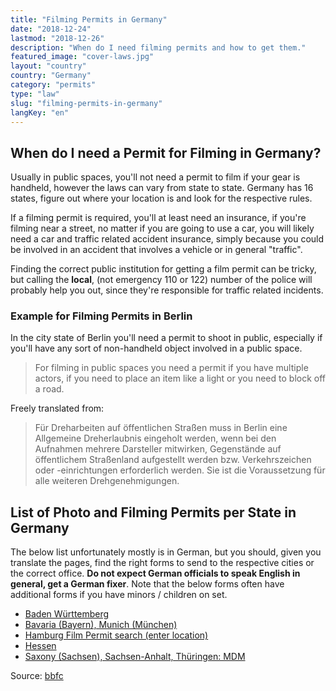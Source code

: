 ```yaml
---
title: "Filming Permits in Germany"
date: "2018-12-24"
lastmod: "2018-12-26"
description: "When do I need filming permits and how to get them."
featured_image: "cover-laws.jpg"
layout: "country"
country: "Germany"
category: "permits"
type: "law"
slug: "filming-permits-in-germany"
langKey: "en"
---
```


## When do I need a Permit for Filming in Germany?

Usually in public spaces, you'll not need a permit to film if your gear is handheld, however the laws can vary from state to state. Germany has 16 states, figure out where your location is and look for the respective rules.

If a filming permit is required, you'll at least need an insurance, if you're filming near a street, no matter if you are going to use a car, you will likely need a car and traffic related accident insurance, simply because you could be involved in an accident that involves a vehicle or in general "traffic".

Finding the correct public institution for getting a film permit can be tricky, but calling the **local**, (not emergency 110 or 122) number of the police will probably help you out, since they're responsible for traffic related incidents.

### Example for Filming Permits in Berlin

In the city state of Berlin you'll need a permit to shoot in public, especially if you'll have any sort of non-handheld object involved in a public space.

> For filming in public spaces you need a permit if you have multiple actors, if you need to place an item like a light or you need to block off a road.

Freely translated from:

> Für Dreharbeiten auf öffentlichen Straßen muss in Berlin eine Allgemeine Dreherlaubnis eingeholt werden, wenn bei den Aufnahmen mehrere Darsteller mitwirken, Gegenstände auf öffentlichem Straßenland aufgestellt werden bzw. Verkehrszeichen oder -einrichtungen erforderlich werden. Sie ist die Voraussetzung für alle weiteren Drehgenehmigungen.

## List of Photo and Filming Permits per State in Germany

The below list unfortunately mostly is in German, but you should, given you translate the pages, find the right forms to send to the respective cities or the correct office. **Do not expect German officials to speak English in general, get a German fixer**. Note that the below forms often have additional forms if you have minors / children on set.

* [Baden Württemberg](https://film.mfg.de/filmstandort-bw/)
* [Bavaria (Bayern), Munich (München)](https://www.fff-bayern.de/de/fff-film-commission-bayern/drehen-in-muenchen.html)
* [Hamburg Film Permit search (enter location)](https://www.hamburg.de/behoerdenfinder/hamburg/11458618/)
* [Hessen](https://www.hessenfilm.de/film-commission-hessen/filmstandort-hessen/drehgenehmigungen.html)
* [Saxony (Sachsen), Sachsen-Anhalt, Thüringen: MDM](https://www.mdm-online.de/index.php?id=foerderung&L=1%20AND%201%3D1%3Ftask%3Dview)

Source: [bbfc](https://www.bbfc.de/WebObjects/Medienboard.woa/wa/CMSshow/2638401)
